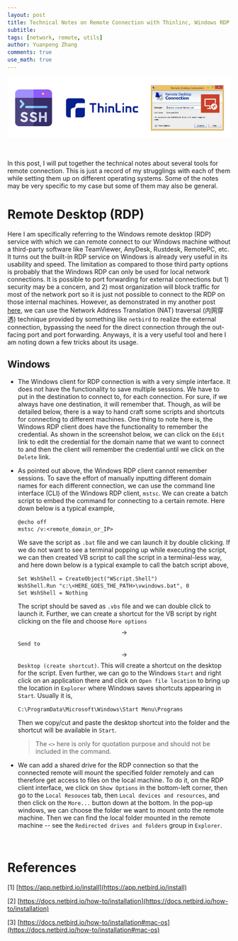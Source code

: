 ```yaml
---
layout: post
title: Technical Notes on Remote Connection with Thinlinc, Windows RDP and SSH
subtitle:
tags: [network, remote, utils]
author: Yuanpeng Zhang
comments: true
use_math: true
---
```


<p align='center'>
<img src="/assets/img/posts/remote_connect.png"
   style="border:none;"
   width="800"
   alt="remote"
   title="remote" />
</p>

<br />

In this post, I will put together the technical notes about several tools for remote connection. This is just a record of my strugglings with each of them while setting them up on different operating systems. Some of the notes may be very specific to my case but some of them may also be general.

Remote Desktop (RDP)
===

Here I am specifically referring to the Windows remote desktop (RDP) service with which we can remote connect to our Windows machine without a third-party software like TeamViewer, AnyDesk, Rustdesk, RemotePC, etc. It turns out the built-in RDP service on Windows is already very useful in its usability and speed. The limitation as compared to those third party options is probably that the Windows RDP can only be used for local network connections. It is possible to port forwarding for external connections but 1) security may be a concern, and 2) most organization will block traffic for most of the network port so it is just not possible to connect to the RDP on those internal machines. However, as demonstrated in my another post [here](https://iris2020.net/2025-06-23-netbird_notes), we can use the Network Address Translation (NAT) traversal (内网穿透) technique provided by something like `netbird` to realize the external connection, bypassing the need for the direct connection through the out-facing port and port forwarding. Anyways, it is a very useful tool and here I am noting down a few tricks about its usage.

## Windows

- The Windows client for RDP connection is with a very simple interface. It does not have the functionality to save multiple sessions. We have to put in the destination to connect to, for each connection. For sure, if we always have one destination, it will remember that. Though, as will be detailed below, there is a way to hand craft some scripts and shortcuts for connecting to different machines. One thing to note here is, the Windows RDP client does have the functionality to remember the credential. As shown in the screenshot below, we can click on the `Edit` link to edit the credential for the domain name that we want to connect to and then the client will remember the credential until we click on the `Delete` link.

- As pointed out above, the Windows RDP client cannot remember sessions. To save the effort of manually inputting different domain names for each different connection, we can use the command line interface (CLI) of the Windows RDP client, `mstsc`. We can create a batch script to embed the command for connecting to a certain remote. Here down below is a typical example,

   ```dos
   @echo off
   mstsc /v:<remote_domain_or_IP>
   ```

   We save the script as `.bat` file and we can launch it by double clicking. If we do not want to see a terminal popping up while executing the script, we can then created VB script to call the script in a terminal-less way, and here down below is a typical example to call the batch script above,

   ```
   Set WshShell = CreateObject("WScript.Shell")
   WshShell.Run "c:\<HERE_GOES_THE_PATH>\vwindows.bat", 0
   Set WshShell = Nothing
   ```

   The script should be saved as `.vbs` file and we can double click to launch it. Further, we can create a shortcut for the VB script by right clicking on the file and choose `More options` $$\rightarrow$$ `Send to` $$\rightarrow$$ `Desktop (create shortcut)`. This will create a shortcut on the desktop for the script. Even further, we can go to the Windows `Start` and right click on an application there and click on `Open file location` to bring up the location in `Explorer` where Windows saves shortcuts appearing in `Start`. Usually it is,

   ```
   C:\ProgramData\Microsoft\Windows\Start Menu\Programs
   ```

   Then we copy/cut and paste the desktop shortcut into the folder and the shortcut will be available in `Start`.

   > The `<>` here is only for quotation purpose and should not be included in the command.

- We can add a shared drive for the RDP connection so that the connected remote will mount the specified folder remotely and can therefore get access to files on the local machine. To do it, on the RDP client interface, we click on `Show Options` in the bottom-left corner, then go to the `Local Resouces` tab, then `Local devices and resources`, and then click on the `More...` button down at the bottom. In the pop-up windows, we can choose the folder we want to mount onto the remote machine. Then we can find the local folder mounted in the remote machine -- see the `Redirected drives and folders` group in `Explorer`.

<br />

References
===

[1] [https://app.netbird.io/install](https://app.netbird.io/install)

[2] [https://docs.netbird.io/how-to/installation](https://docs.netbird.io/how-to/installation)

[3] [https://docs.netbird.io/how-to/installation#mac-os](https://docs.netbird.io/how-to/installation#mac-os)